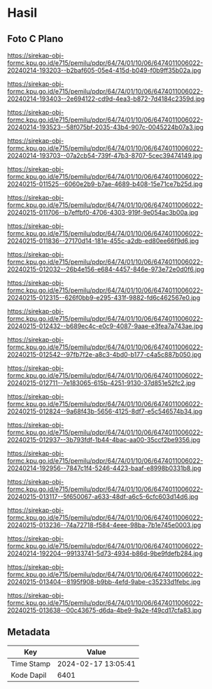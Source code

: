 # Hasil

## Foto C Plano

https://sirekap-obj-formc.kpu.go.id/e715/pemilu/pdpr/64/74/01/10/06/6474011006022-20240214-193203--b2baf605-05e4-415d-b049-f0b9ff35b02a.jpg

https://sirekap-obj-formc.kpu.go.id/e715/pemilu/pdpr/64/74/01/10/06/6474011006022-20240214-193403--2e694122-cd9d-4ea3-b872-7d4184c2359d.jpg

https://sirekap-obj-formc.kpu.go.id/e715/pemilu/pdpr/64/74/01/10/06/6474011006022-20240214-193523--58f075bf-2035-43b4-907c-0045224b07a3.jpg

https://sirekap-obj-formc.kpu.go.id/e715/pemilu/pdpr/64/74/01/10/06/6474011006022-20240214-193703--07a2cb54-739f-47b3-8707-5cec39474149.jpg

https://sirekap-obj-formc.kpu.go.id/e715/pemilu/pdpr/64/74/01/10/06/6474011006022-20240215-011525--6060e2b9-b7ae-4689-b408-15e71ce7b25d.jpg

https://sirekap-obj-formc.kpu.go.id/e715/pemilu/pdpr/64/74/01/10/06/6474011006022-20240215-011706--b7effbf0-4706-4303-919f-9e054ac3b00a.jpg

https://sirekap-obj-formc.kpu.go.id/e715/pemilu/pdpr/64/74/01/10/06/6474011006022-20240215-011836--27170d14-181e-455c-a2db-ed80ee66f9d6.jpg

https://sirekap-obj-formc.kpu.go.id/e715/pemilu/pdpr/64/74/01/10/06/6474011006022-20240215-012032--26b4e156-e684-4457-846e-973e72e0d0f6.jpg

https://sirekap-obj-formc.kpu.go.id/e715/pemilu/pdpr/64/74/01/10/06/6474011006022-20240215-012315--626f0bb9-e295-431f-9882-fd6c462567e0.jpg

https://sirekap-obj-formc.kpu.go.id/e715/pemilu/pdpr/64/74/01/10/06/6474011006022-20240215-012432--b689ec4c-e0c9-4087-9aae-e3fea7a743ae.jpg

https://sirekap-obj-formc.kpu.go.id/e715/pemilu/pdpr/64/74/01/10/06/6474011006022-20240215-012542--97fb7f2e-a8c3-4bd0-b177-c4a5c887b050.jpg

https://sirekap-obj-formc.kpu.go.id/e715/pemilu/pdpr/64/74/01/10/06/6474011006022-20240215-012711--7e183065-615b-4251-9130-37d851e52fc2.jpg

https://sirekap-obj-formc.kpu.go.id/e715/pemilu/pdpr/64/74/01/10/06/6474011006022-20240215-012824--9a68f43b-5656-4125-8df7-e5c546574b34.jpg

https://sirekap-obj-formc.kpu.go.id/e715/pemilu/pdpr/64/74/01/10/06/6474011006022-20240215-012937--3b793fdf-1b44-4bac-aa00-35ccf2be9356.jpg

https://sirekap-obj-formc.kpu.go.id/e715/pemilu/pdpr/64/74/01/10/06/6474011006022-20240214-192956--7847c1f4-5246-4423-baaf-e8998b0331b8.jpg

https://sirekap-obj-formc.kpu.go.id/e715/pemilu/pdpr/64/74/01/10/06/6474011006022-20240215-013117--5f650067-a633-48df-a6c5-6cfc603d14d6.jpg

https://sirekap-obj-formc.kpu.go.id/e715/pemilu/pdpr/64/74/01/10/06/6474011006022-20240215-013236--74a72718-f584-4eee-98ba-7b1e745e0003.jpg

https://sirekap-obj-formc.kpu.go.id/e715/pemilu/pdpr/64/74/01/10/06/6474011006022-20240214-192204--99133741-5d73-4934-b86d-9be9fdefb284.jpg

https://sirekap-obj-formc.kpu.go.id/e715/pemilu/pdpr/64/74/01/10/06/6474011006022-20240215-013404--8195f908-b9bb-4efd-9abe-c35233d1febc.jpg

https://sirekap-obj-formc.kpu.go.id/e715/pemilu/pdpr/64/74/01/10/06/6474011006022-20240215-013638--00c43675-d6da-4be9-9a2e-f49cd17cfa83.jpg


## Metadata

| Key        | Value               |
| ---------- | ------------------- |
| Time Stamp | 2024-02-17 13:05:41 |
| Kode Dapil | 6401                |



